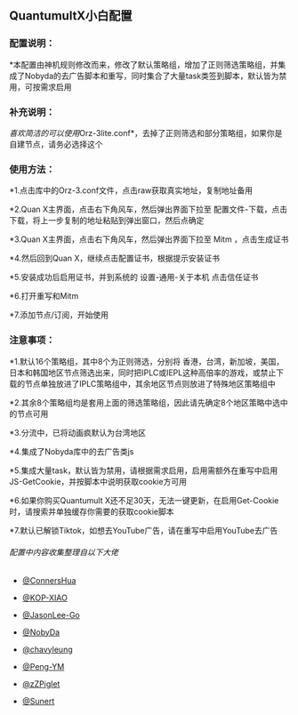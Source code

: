## QuantumultX小白配置

### 配置说明：

*本配置由神机规则修改而来，修改了默认策略组，增加了正则筛选策略组，并集成了Nobyda的去广告脚本和重写，同时集合了大量task类签到脚本，默认皆为禁用，可按需求启用

### 补充说明：

*喜欢简洁的可以使用*Orz-3lite.conf*，去掉了正则筛选和部分策略组，如果你是自建节点，请务必选择这个

### 使用方法：

*1.点击库中的Orz-3.conf文件，点击raw获取真实地址，复制地址备用<br>

*2.Quan X主界面，点击右下角风车，然后弹出界面下拉至 配置文件-下载，点击下载，将上一步复制的地址粘贴到弹出窗口，然后点确定<br>

*3.Quan X主界面，点击右下角风车，然后弹出界面下拉至 Mitm ，点击生成证书<br>

*4.然后回到Quan X，继续点击配置证书，根据提示安装证书<br>

*5.安装成功后启用证书，并到系统的 设置-通用-关于本机 点击信任证书<br>

*6.打开重写和Mitm

*7.添加节点/订阅，开始使用<br>

### 注意事项：

*1.默认16个策略组，其中8个为正则筛选，分别将 香港，台湾，新加坡，美国，日本和韩国地区节点筛选出来，同时把IPLC或IEPL这种高倍率的游戏，或禁止下载的节点单独放进了IPLC策略组中，其余地区节点则放进了特殊地区策略组中<br>

*2.其余8个策略组均是套用上面的筛选策略组，因此请先确定8个地区策略中选中的节点可用<br>

*3.分流中，已将动画疯默认为台湾地区<br>

*4.集成了Nobyda库中的去广告类js<br>

*5.集成大量task，默认皆为禁用，请根据需求启用，启用需额外在重写中启用JS-GetCookie，并按脚本中说明获取cookie方可用<br>

*6.如果你购买Quantumult X还不足30天，无法一键更新，在启用Get-Cookie时，请搜索并单独缓存你需要的获取cookie脚本<br>

*7.默认已解锁Tiktok，如想去YouTube广告，请在重写中启用YouTube去广告<br>


######  配置中内容收集整理自以下大佬

* [@ConnersHua](https://github.com/ConnersHua)

* [@KOP-XIAO](https://github.com/KOP-XIAO)

* [@JasonLee-Go](https://github.com/JasonLee-Go)

* [@NobyDa](https://github.com/NobyDa)

* [@chavyleung](https://github.com/chavyleung)

* [@Peng-YM](https://github.com/Peng-YM)

* [@zZPiglet](https://github.com/zZPiglet)

* [@Sunert](https://github.com/Sunert)
